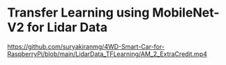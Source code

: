 # Transfer Learning using MobileNet-V2 for Lidar Data

  https://github.com/suryakiranmg/4WD-Smart-Car-for-RaspberryPi/blob/main/LidarData_TFLearning/AM_2_ExtraCredit.mp4
